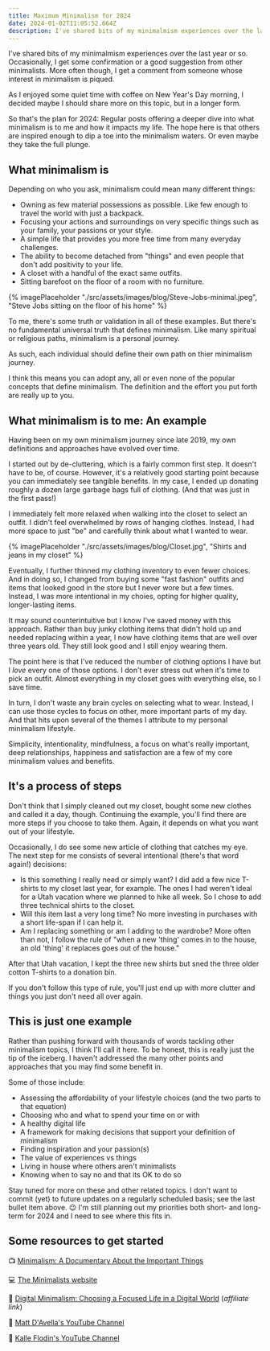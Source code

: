 ```yaml
---
title: Maximum Minimalism for 2024
date: 2024-01-02T11:05:52.664Z
description: I've shared bits of my minimalmism experiences over the last year or so. In 2024, I'll be sharing more in a longer form.
---
```

I've shared bits of my minimalmism experiences over the last year or so. Occasionally, I get some confirmation or a good suggestion from other minimalists. More often though, I get a comment from someone whose interest in minimalism is piqued. 

As I enjoyed some quiet time with coffee on New Year's Day morning, I decided maybe I should share more on this topic, but in a longer form.

So that's the plan for 2024: Regular posts offering a deeper dive into what minimalism is to me and how it impacts my life. The hope here is that others are inspired enough to dip a toe into the minimalism waters. Or even maybe they take the full plunge.

## What minimalism is ##

Depending on who you ask, minimalism could mean many different things:

- Owning as few material possessions as possible. Like few enough to travel the world with just a backpack.
- Focusing your actions and surroundings on very specific things such as your family, your passions or your style.
- A simple life that provides you more free time from many everyday challenges.
- The ability to become detached from "things" and even people that don't add positivity to your life.
- A closet with a handful of the exact same outfits.
- Sitting barefoot on the floor of a room with no furniture.

{% imagePlaceholder "./src/assets/images/blog/Steve-Jobs-minimal.jpeg", "Steve Jobs sitting on the floor of his home" %}

To me, there's some truth or validation in all of these examples. But there's no fundamental universal truth that defines minimalism. Like many spiritual or religious paths, minimalism is a personal journey. 

As such, each individual should define their own path on thier minimalism journey. 

I think this means you can adopt any, all or even none of the popular concepts that define minimalism. The definition and the effort you put forth are really up to you.

## What minimalism is to me: An example ##

Having been on my own minimalism journey since late 2019, my own definitions and approaches have evolved over time. 

I started out by de-cluttering, which is a fairly common first step. It doesn't have to be, of course. However, it's a relatively good starting point because you can immediately see tangible benefits. In my case, I ended up donating roughly a dozen large garbage bags full of clothing. (And that was just in the first pass!) 

I immediately felt more relaxed when walking into the closet to select an outfit. I didn't feel overwhelmed by rows of hanging clothes. Instead, I had more space to just "be" and carefully think about what I wanted to wear.


{% imagePlaceholder "./src/assets/images/blog/Closet.jpg", "Shirts and jeans in my closet" %}

Eventually, I further thinned my clothing inventory to even fewer choices. And in doing so, I changed from buying some "fast fashion" outfits and items that looked good in the store but I never wore but a few times. Instead, I was more intentional in my choies, opting for higher quality, longer-lasting items. 

It may sound counterintuitive but I know I've saved money with this approach. Rather than buy junky clothing items that didn't hold up and needed replacing within a year, I now have clothing items that are well over three years old. They still look good and I still enjoy wearing them.

The point here is that I've reduced the number of clothing options I have but I *love* every one of those options. I don't ever stress out when it's time to pick an outfit. Almost everything in my closet goes with everything else, so I save time. 

In turn, I don't waste any brain cycles on selecting what to wear. Instead, I can use those cycles to focus on other, more important parts of my day. And that hits upon several of the themes I attribute to my personal minimalism lifestyle. 

Simplicity, intentionality, mindfulness, a focus on what's really important, deep relationships, happiness and satisfaction are a few of my core minimalism values and benefits.

## It's a process of steps ##

Don't think that I simply cleaned out my closet, bought some new clothes and called it a day, though. Continuing the example, you'll find there are more steps if you choose to take them. Again, it depends on what you want out of your lifestyle.

Occasionally, I do see some new article of clothing that catches my eye. The next step for me consists of several intentional (there's that word again!) decisions:

- Is this something I really need or simply want? I did add a few nice T-shirts to my closet last year, for example. The ones I had weren't ideal for a Utah vacation where we planned to hike all week. So I chose to add three technical shirts to the closet.
- Will this item last a very long time? No more investing in purchases with a short life-span if I can help it.
- Am I replacing something or am I adding to the wardrobe? More often than not, I follow the rule of "when a new 'thing' comes in to the house, an old 'thing' it replaces goes out of the house." 

After that Utah vacation, I kept the three new shirts but sned the three older cotton T-shirts to a donation bin. 

If you don't follow this type of rule, you'll just end up with more clutter and things you just don't need all over again.

## This is just one example ##

Rather than pushing forward with thousands of words tackling other minimalism topics, I think I'll call it here. To be honest, this is really just the tip of the iceberg. I haven't addressed the many other points and approaches that you may find some benefit in. 

Some of those include: 

- Assessing the affordability of your lifestyle choices (and the two parts to that equation)
- Choosing who and what to spend your time on or with
- A healthy digital life
- A framework for making decisions that support your definition of minimalism
- Finding inspiration and your passion(s)
- The value of experiences vs things 
- Living in house where others aren't minimalists
- Knowing when to say no and that its OK to do so

Stay tuned for more on these and other related topics. I don't want to commit (yet) to future updates on a regularly scheduled basis; see the last bullet item above. 😉 I'm still planning out my priorities both short- and long-term for 2024 and I need to see where this fits in. 

## Some resources to get started ##

📺 [Minimalism: A Documentary About the Important Things](https://minimalismfilm.com)

💻 [The Minimalists website](https://www.theminimalists.com)

📔 [Digital Minimalism: Choosing a Focused Life in a Digital World](https://amzn.to/4aGcqFO) (_affiliate link_)

📼 [Matt D'Avella's YouTube Channel](https://youtube.com/@mattdavella?si=hXDo3t83iXLyl5V1)

📼 [Kalle Flodin's YouTube Channel](https://youtube.com/@KalleFlodin?si=2fKO49mNTuLzZVgS)

